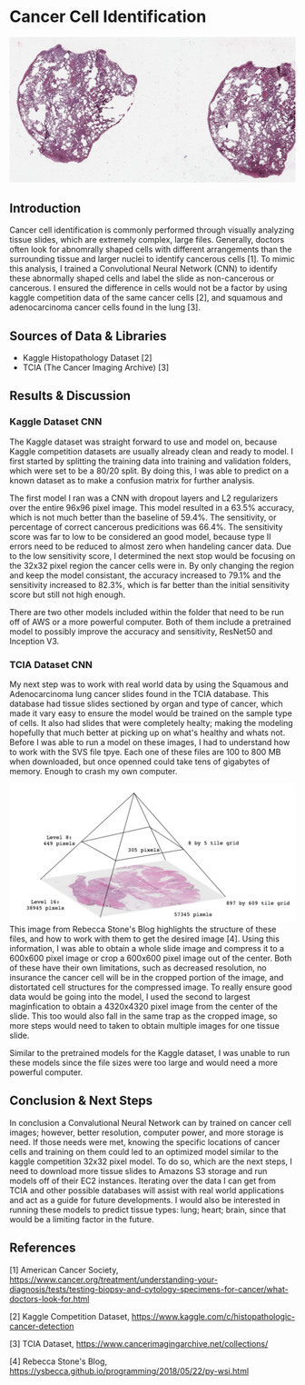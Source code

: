 # Cancer Cell Identification

![image](https://github.com/stfrey/Cancer-Cell-Identification/blob/master/Images/TissueSlides.png)

## Introduction
Cancer cell identification is commonly performed through visually analyzing tissue slides, which are extremely complex, large files. Generally, doctors often look for abnomrally shaped cells with different arrangements than the surrounding tissue and larger nuclei to identify cancerous cells [1]. To mimic this analysis, I trained a Convolutional Neural Network (CNN) to identify these abnormally shaped cells and label the slide as non-cancerous or cancerous. I ensured the difference in cells would not be a factor by using kaggle competition data of the same cancer cells [2], and squamous and adenocarcinoma cancer cells found in the lung [3].

## Sources of Data & Libraries
- Kaggle Histopathology Dataset [2]
- TCIA (The Cancer Imaging Archive) [3]

## Results & Discussion
### Kaggle Dataset CNN
The Kaggle dataset was straight forward to use and model on, because Kaggle competition datasets are usually already clean and ready to model. I first started by splitting the training data into training and validation folders, which were set to be a 80/20 split. By doing this, I was able to predict on a known dataset as to make a confusion matrix for further analysis.

The first model I ran was a CNN with dropout layers and L2 regularizers over the entire 96x96 pixel image. This model resulted in a 63.5% accuracy, which is not much better than the baseline of 59.4%. The sensitivity, or percentage of correct cancerous predicitions was 66.4%. The sensitivity score was far to low to be considered an good model, because type II errors need to be reduced to almost zero when handeling cancer data. Due to the low sensitivity score, I determined the next stop would be focusing on the 32x32 pixel region the cancer cells were in. By only changing the region and keep the model consistant, the accuracy increased to 79.1% and the sensitivity increased to 82.3%, which is far better than the initial sensitivity score but still not high enough. 

There are two other models included within the folder that need to be run off of AWS or a more powerful computer. Both of them include a pretrained model to possibly improve the accuracy and sensitivity, ResNet50 and Inception V3. 

### TCIA Dataset CNN
My next step was to work with real world data by using the Squamous and Adenocarcinoma lung cancer slides found in the TCIA database. This database had tissue slides sectioned by organ and type of cancer, which made it vary easy to ensure the model would be trained on the sample type of cells. It also had slides that were completely healty; making the modeling hopefully that much better at picking up on what's healthy and whats not. Before I was able to run a model on these images, I had to understand how to work with the SVS file tpye. Each one of these files are 100 to 800 MB when downloaded, but once openned could take tens of gigabytes of memory. Enough to crash my own computer. 

![svsfile](https://github.com/stfrey/Cancer-Cell-Identification/blob/master/Images/svs_pyramid.png)
This image from Rebecca Stone's Blog highlights the structure of these files, and how to work with them to get the desired image [4]. Using this information, I was able to obtain a whole slide image and compress it to a 600x600 pixel image or crop a 600x600 pixel image out of the center. Both of these have their own limitations, such as decreased resolution, no insurance the cancer cell will be in the cropped portion of the image, and distortated cell structures for the compressed image. To really ensure good data would be going into the model, I used the second to largest maginfication to obtain a 4320x4320 pixel image from the center of the slide. This too would also fall in the same trap as the cropped image, so more steps would need to taken to obtain multiple images for one tissue slide. 

Similar to the pretrained models for the Kaggle dataset, I was unable to run these models since the file sizes were too large and would need a more powerful computer.

## Conclusion & Next Steps
In conclusion a Convalutional Neural Network can by trained on cancer cell images; however, better resolution, computer power, and more storage is need. If those needs were met, knowing the specific locations of cancer cells and training on them could led to an optimized model similar to the kaggle competition 32x32 pixel model. To do so, which are the next steps, I need to download more tissue slides to Amazons S3 storage and run models off of their EC2 instances. Iterating over the data I can get from TCIA and other possible databases will assist with real world applications and act as a guide for future developments. I would also be interested in running these models to predict tissue types: lung; heart; brain, since that would be a limiting factor in the future.


## References
[1] American Cancer Society, https://www.cancer.org/treatment/understanding-your-diagnosis/tests/testing-biopsy-and-cytology-specimens-for-cancer/what-doctors-look-for.html

[2] Kaggle Competition Dataset, https://www.kaggle.com/c/histopathologic-cancer-detection

[3] TCIA Dataset, https://www.cancerimagingarchive.net/collections/

[4] Rebecca Stone's Blog, https://ysbecca.github.io/programming/2018/05/22/py-wsi.html
